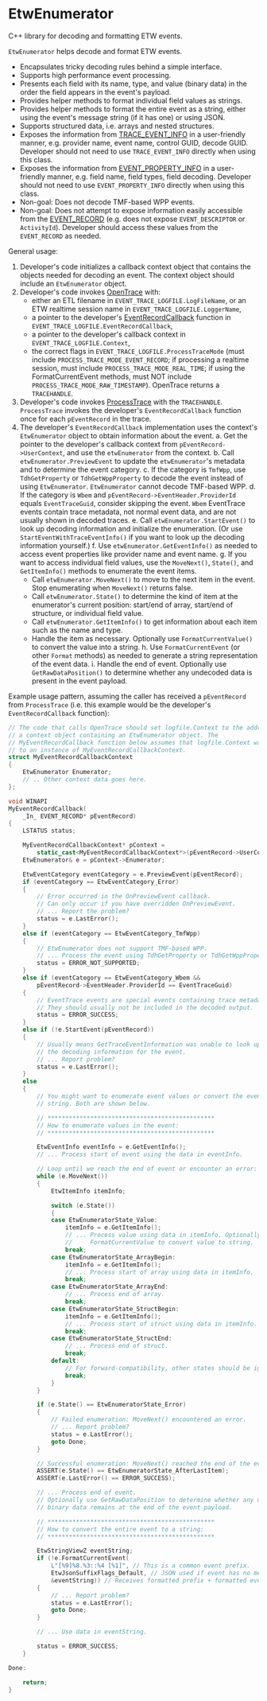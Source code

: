 # EtwEnumerator

C++ library for decoding and formatting ETW events.

`EtwEnumerator` helps decode and format ETW events.

- Encapsulates tricky decoding rules behind a simple interface.
- Supports high performance event processing.
- Presents each field with its name, type, and value (binary data) in the
  order the field appears in the event's payload.
- Provides helper methods to format individual field values as strings.
- Provides helper methods to format the entire event as a string, either using
  the event's message string (if it has one) or using JSON.
- Supports structured data, i.e. arrays and nested structures.
- Exposes the information from
  [TRACE_EVENT_INFO](https://learn.microsoft.com/windows/win32/api/tdh/ns-tdh-trace_event_info)
  in a user-friendly manner, e.g. provider name, event name, control GUID, decode GUID. Developer should
  not need to use `TRACE_EVENT_INFO` directly when using this class.
- Exposes the information from
  [EVENT_PROPERTY_INFO](https://learn.microsoft.com/windows/win32/api/tdh/ns-tdh-event_property_info)
  in a user-friendly manner, e.g. field name, field types, field decoding. Developer should not need to
  use `EVENT_PROPERTY_INFO` directly when using this class.
- Non-goal: Does not decode TMF-based WPP events.
- Non-goal: Does not attempt to expose information easily accessible from the
  [EVENT_RECORD](https://learn.microsoft.com/windows/win32/api/evntcons/ns-evntcons-event_record)
  (e.g. does not expose `EVENT_DESCRIPTOR` or `ActivityId`).
  Developer should access these values from the `EVENT_RECORD` as needed.

General usage:

1. Developer's code initializes a callback context object that contains the
   objects needed for decoding an event. The context object should include an
   `EtwEnumerator` object.
2. Developer's code invokes
   [OpenTrace](https://learn.microsoft.com/windows/win32/api/evntrace/nf-evntrace-opentracew)
   with:
   - either an ETL filename in `EVENT_TRACE_LOGFILE.LogFileName`,
     or an ETW realtime session name in `EVENT_TRACE_LOGFILE.LoggerName`,
   - a pointer to the developer's
     [EventRecordCallback](https://learn.microsoft.com/windows/win32/api/evntrace/nc-evntrace-pevent_record_callback)
     function in `EVENT_TRACE_LOGFILE.EventRecordCallback`,
   - a pointer to the developer's callback context in
     `EVENT_TRACE_LOGFILE.Context`,
   - the correct flags in `EVENT_TRACE_LOGFILE.ProcessTraceMode` (must include
     `PROCESS_TRACE_MODE_EVENT_RECORD`; if processing a realtime session, must
     include `PROCESS_TRACE_MODE_REAL_TIME`; if using the FormatCurrentEvent
     methods, must NOT include `PROCESS_TRACE_MODE_RAW_TIMESTAMP`).
   OpenTrace returns a `TRACEHANDLE`.
2. Developer's code invokes
   [ProcessTrace](https://learn.microsoft.com/windows/win32/api/evntrace/nf-evntrace-processtrace)
   with the `TRACEHANDLE`. `ProcessTrace` invokes the developer's `EventRecordCallback`
   function once for each `pEventRecord` in the trace.
3. The developer's `EventRecordCallback` implementation uses the context's
   `EtwEnumerator` object to obtain information about the event.
   a. Get the pointer to the developer's callback context from
      `pEventRecord->UserContext`, and use the `etwEnumerator` from the context.
   b. Call `etwEnumerator.PreviewEvent` to update the `etwEnumerator`'s metadata
      and to determine the event category.
   c. If the category is `TmfWpp`, use `TdhGetProperty` or `TdhGetWppProperty` to
      decode the event instead of using `EtwEnumerator`. `EtwEnumerator` cannot
      decode TMF-based WPP.
   d. If the category is `Wbem` and `pEventRecord->EventHeader.ProviderId` equals
      `EventTraceGuid`, consider skipping the event. `Wbem` EventTrace events
      contain trace metadata, not normal event data, and are not usually shown
      in decoded traces.
   e. Call `etwEnumerator.StartEvent()` to look up decoding information and
      initialize the enumeration. (Or use `StartEventWithTraceEventInfo()` if
      you want to look up the decoding information yourself.)
   f. Use `etwEnumerator.GetEventInfo()` as needed to access event properties
      like provider name and event name.
   g. If you want to access individual field values, use the `MoveNext()`,
      `State()`, and `GetItemInfo()` methods to enumerate the event items.
      - Call `etwEnumerator.MoveNext()` to move to the next item in the event.
        Stop enumerating when `MoveNext()` returns false.
      - Call `etwEnumerator.State()` to determine the kind of item at the
        enumerator's current position: start/end of array, start/end of
        structure, or individual field value.
      - Call `etwEnumerator.GetItemInfo()` to get information about each item
        such as the name and type.
      - Handle the item as necessary. Optionally use `FormatCurrentValue()` to
        convert the value into a string.
   h. Use `FormatCurrentEvent` (or other `Format` methods) as needed to generate a
      string representation of the event data.
   i. Handle the end of event. Optionally use `GetRawDataPosition()` to
      determine whether any undecoded data is present in the event payload.

Example usage pattern, assuming the caller has received a `pEventRecord` from
`ProcessTrace` (i.e. this example would be the developer's `EventRecordCallback`
function):

```cpp
// The code that calls OpenTrace should set logfile.Context to the address of
// a context object containing an EtwEnumerator object. The
// MyEventRecordCallback function below assumes that logfile.Context was set
// to an instance of MyEventRecordCallbackContext.
struct MyEventRecordCallbackContext
{
    EtwEnumerator Enumerator;
    // .. Other context data goes here.
};

void WINAPI
MyEventRecordCallback(
    _In_ EVENT_RECORD* pEventRecord)
{
    LSTATUS status;

    MyEventRecordCallbackContext* pContext =
        static_cast<MyEventRecordCallbackContext*>(pEventRecord->UserContext);
    EtwEnumerator& e = pContext->Enumerator;

    EtwEventCategory eventCategory = e.PreviewEvent(pEventRecord);
    if (eventCategory == EtwEventCategory_Error)
    {
        // Error occurred in the OnPreviewEvent callback.
        // Can only occur if you have overridden OnPreviewEvent.
        // ... Report the problem?
        status = e.LastError();
    }
    else if (eventCategory == EtwEventCategory_TmfWpp)
    {
        // EtwEnumerator does not support TMF-based WPP.
        // ... Process the event using TdhGetProperty or TdhGetWppProperty?
        status = ERROR_NOT_SUPPORTED;
    }
    else if (eventCategory == EtwEventCategory_Wbem &&
        pEventRecord->EventHeader.ProviderId == EventTraceGuid)
    {
        // EventTrace events are special events containing trace metadata.
        // They should usually not be included in the decoded output.
        status = ERROR_SUCCESS;
    }
    else if (!e.StartEvent(pEventRecord))
    {
        // Usually means GetTraceEventInformation was unable to look up
        // the decoding information for the event.
        // ... Report problem?
        status = e.LastError();
    }
    else
    {
        // You might want to enumerate event values or convert the event to a
        // string. Both are shown below.

        // ***********************************************
        // How to enumerate values in the event:
        // ***********************************************

        EtwEventInfo eventInfo = e.GetEventInfo();
        // ... Process start of event using the data in eventInfo.

        // Loop until we reach the end of event or encounter an error:
        while (e.MoveNext())
        {
            EtwItemInfo itemInfo;

            switch (e.State())
            {
            case EtwEnumeratorState_Value:
                itemInfo = e.GetItemInfo();
                // ... Process value using data in itemInfo. Optionally use
                //     FormatCurrentValue to convert value to string.
                break;
            case EtwEnumeratorState_ArrayBegin:
                itemInfo = e.GetItemInfo();
                // ... Process start of array using data in itemInfo.
                break;
            case EtwEnumeratorState_ArrayEnd:
                // ... Process end of array.
                break;
            case EtwEnumeratorState_StructBegin:
                itemInfo = e.GetItemInfo();
                // ... Process start of struct using data in itemInfo.
                break;
            case EtwEnumeratorState_StructEnd:
                // ... Process end of struct.
                break;
            default:
                // For forward-compatibility, other states should be ignored.
                break;
            }
        }

        if (e.State() == EtwEnumeratorState_Error)
        {
            // Failed enumeration: MoveNext() encountered an error.
            // ... Report problem?
            status = e.LastError();
            goto Done;
        }

        // Successful enumeration: MoveNext() reached the end of the event.
        ASSERT(e.State() == EtwEnumeratorState_AfterLastItem);
        ASSERT(e.LastError() == ERROR_SUCCESS);

        // ... Process end of event.
        // Optionally use GetRawDataPosition to determine whether any undecoded
        // binary data remains at the end of the event payload.

        // ***********************************************
        // How to convert the entire event to a string:
        // ***********************************************

        EtwStringViewZ eventString;
        if (!e.FormatCurrentEvent(
            L"[%9]%8.%3::%4 [%1]", // This is a common event prefix.
            EtwJsonSuffixFlags_Default, // JSON used if event has no message.
            &eventString)) // Receives formatted prefix + formatted event.
        {
            // ... Report problem?
            status = e.LastError();
            goto Done;
        }

        // ... Use data in eventString.

        status = ERROR_SUCCESS;
    }

Done:

    return;
}
```
